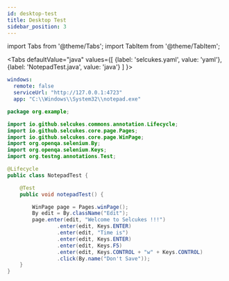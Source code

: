 ```yaml
---
id: desktop-test
title: Desktop Test
sidebar_position: 3
---
```



import Tabs from '@theme/Tabs';
import TabItem from '@theme/TabItem';

<Tabs defaultValue="java"
values={[
{label: 'selcukes.yaml', value: 'yaml'},{label: 'NotepadTest.java', value: 'java'}
]
}>

<TabItem value="yaml">

```yaml
windows:
  remote: false
  serviceUrl: "http://127.0.0.1:4723"
  app: "C:\\Windows\\System32\\notepad.exe"
```

</TabItem>
<TabItem value="java">

```java
package org.example;

import io.github.selcukes.commons.annotation.Lifecycle;
import io.github.selcukes.core.page.Pages;
import io.github.selcukes.core.page.WinPage;
import org.openqa.selenium.By;
import org.openqa.selenium.Keys;
import org.testng.annotations.Test;

@Lifecycle
public class NotepadTest {

    @Test
    public void notepadTest() {

        WinPage page = Pages.winPage();
        By edit = By.className("Edit");
        page.enter(edit, "Welcome to Selcukes !!!")
                .enter(edit, Keys.ENTER)
                .enter(edit, "Time is")
                .enter(edit, Keys.ENTER)
                .enter(edit, Keys.F5)
                .enter(edit, Keys.CONTROL + "w" + Keys.CONTROL)
                .click(By.name("Don't Save"));
    }
}
```

</TabItem>
</Tabs>